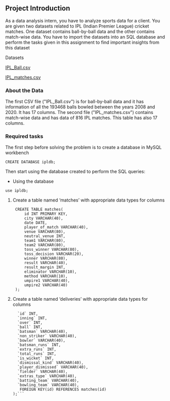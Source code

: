 ## Project Introduction 
As a data analysis intern, you have to analyze sports data for a client. You are given two datasets
related to IPL (Indian Premier League) cricket matches. One dataset contains ball-by-ball data
and the other contains match-wise data. You have to import the datasets into an SQL database
and perform the tasks given in this assignment to find important insights from this dataset

Datasets

[IPL_Ball.csv](https://drive.google.com/file/d/1It3JnQPpNHCHoZyB6xLyTCP6prrzE3p-/view)


[IPL_matches.csv](https://drive.google.com/file/d/18GFAORe6kWU6UQxNXSgoOofR9h8dZ7wU/view)

### About the Data

The first CSV file ("IPL_Ball.csv")  is for ball-by-ball data and it has information of all the 193468 balls bowled
between the years 2008 and 2020. It has 17 columns. The second file ("IPL_matches.csv") contains match-wise data and has data of 816 IPL matches. This table has also 17 columns. 

### Required tasks
The first step before solving the problem is to create a database in MySQL workbench

`CREATE DATABASE ipldb;`

Then start using the database created to perform the SQL queries:

+ Using the database

`use ipldb; `

1. Create a table named ‘matches’ with appropriate data types for columns

	    CREATE TABLE matches(
			id INT PRIMARY KEY,
			city VARCHAR(40),
			date DATE,
			player_of_match VARCHAR(40),
			venue VARCHAR(80),
			neutral_venue INT,
			team1 VARCHAR(80),
			team2 VARCHAR(80),
			toss_winner VARCHAR(80),
			toss_decision VARCHAR(20),
			winner VARCHAR(80),
			result VARCHAR(40),
			result_margin INT,
			eliminator VARCHAR(10),
			method VARCHAR(10),
			umpire1 VARCHAR(40),
			umpire2 VARCHAR(40)
		);
		
2. Create a table named ‘deliveries’ with appropriate data types for columns
      ```CREATE TABLE deliveries (
		`id` INT,
		`inning` INT,
		`over` INT,
		`ball` INT,
		`batsman` VARCHAR(40),
		`non_striker` VARCHAR(40),
		`bowler` VARCHAR(40),
		`batsman_runs` INT,
		`extra_runs` INT,
		`total_runs` INT,
		`is_wicket` INT,
		`dismissal_kind` VARCHAR(40),
		`player_dismissed` VARCHAR(40),
		`fielder` VARCHAR(40),
		`extras_type` VARCHAR(40),
		`batting_team` VARCHAR(40),
		`bowling_team` VARCHAR(40),
		 FOREIGN KEY(id) REFERENCES matches(id)
	);```

